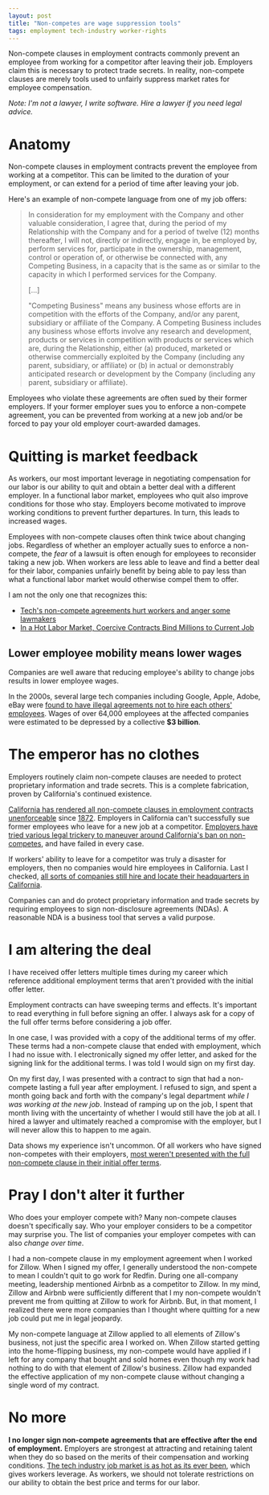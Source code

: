 ```yaml
---
layout: post
title: "Non-competes are wage suppression tools"
tags: employment tech-industry worker-rights
---
```


Non-compete clauses in employment contracts commonly prevent an employee from
working for a competitor after leaving their job. Employers claim this is
necessary to protect trade secrets. In reality, non-compete clauses are merely
tools used to unfairly suppress market rates for employee compensation.

_Note: I'm not a lawyer, I write software. Hire a lawyer if you need legal
advice._

# Anatomy

Non-compete clauses in employment contracts prevent the employee from working at
a competitor. This can be limited to the duration of your employment, or can
extend for a period of time after leaving your job.

Here's an example of non-compete language from one of my job offers:

> In consideration for my employment with the Company and other valuable
> consideration, I agree that, during the period of my Relationship with the
> Company and for a period of twelve (12) months thereafter, I will not,
> directly or indirectly, engage in, be employed by, perform services for,
> participate in the ownership, management, control or operation of, or
> otherwise be connected with, any Competing Business, in a capacity that is the
> same as or similar to the capacity in which I performed services for the
> Company.
>
> [...]
>
> "Competing Business" means any business whose efforts are in competition with
> the efforts of the Company, and/or any parent, subsidiary or affiliate of the
> Company. A Competing Business includes any business whose efforts involve any
> research and development, products or services in competition with products or
> services which are, during the Relationship, either (a) produced, marketed or
> otherwise commercially exploited by the Company (including any parent,
> subsidiary, or affiliate) or (b) in actual or demonstrably anticipated
> research or development by the Company (including any parent, subsidiary or
> affiliate).

Employees who violate these agreements are often sued by their former employers.
If your former employer sues you to enforce a non-compete agreement, you can be
prevented from working at a new job and/or be forced to pay your old employer
court-awarded damages.

# Quitting is market feedback

As workers, our most important leverage in negotiating compensation for our
labor is our ability to quit and obtain a better deal with a different employer.
In a functional labor market, employees who quit also improve conditions for
those who stay. Employers become motivated to improve working conditions to
prevent further departures. In turn, this leads to increased wages.

Employees with non-compete clauses often think twice about changing jobs.
Regardless of whether an employer actually sues to enforce a non-compete, the
_fear_ of a lawsuit is often enough for employees to reconsider taking a new
job. When workers are less able to leave and find a better deal for their labor,
companies unfairly benefit by being able to pay less than what a functional
labor market would otherwise compel them to offer.

I am not the only one that recognizes this:

* [Tech's non-compete agreements hurt workers and anger some
  lawmakers][tech-non-compete]
* [In a Hot Labor Market, Coercive Contracts Bind Millions to Current
  Job][coercive-contracts]

## Lower employee mobility means lower wages

Companies are well aware that reducing employee's ability to change jobs results
in lower employee wages.

In the 2000s, several large tech companies including Google, Apple, Adobe, eBay
were [found to have illegal agreements not to hire each others'
employees][wiki-hteal]. Wages of over 64,000 employees at the affected companies
were estimated to be depressed by a collective **$3 billion**.

# The emperor has no clothes

Employers routinely claim non-compete clauses are needed to protect proprietary
information and trade secrets. This is a complete fabrication, proven by
California's continued existence.

[California has rendered all non-compete clauses in employment contracts
unenforceable][ca-ruling] since [1872][ca-law-wiki]. Employers in California
can't successfully sue former employees who leave for a new job at a competitor.
[Employers have tried various legal trickery to maneuver around California's ban
on non-competes][understanding-ca-noncompete-ban], and have failed in every
case.

If workers' ability to leave for a competitor was truly a disaster for
employers, then no companies would hire employees in California. Last I checked,
[all sorts of companies still hire and locate their headquarters in
California][ca-hq].

Companies can and do protect proprietary information and trade secrets by
requiring employees to sign non-disclosure agreements (NDAs). A reasonable NDA
is a business tool that serves a valid purpose.

# I am altering the deal

I have received offer letters multiple times during my career which reference
additional employment terms that aren't provided with the initial offer letter.

Employment contracts can have sweeping terms and effects. It's important to read
everything in full before signing an offer. I always ask for a copy of the full
offer terms before considering a job offer.

In one case, I was provided with a copy of the additional terms of my offer.
These terms had a non-compete clause that ended with employment, which I had no
issue with. I electronically signed my offer letter, and asked for the signing
link for the additional terms. I was told I would sign on my first day.

On my first day, I was presented with a contract to sign that had a non-compete
lasting a full year after employment. I refused to sign, and spent a month going
back and forth with the company's legal department _while I was working at the
new job_. Instead of ramping up on the job, I spent that month living with the
uncertainty of whether I would still have the job at all. I hired a lawyer and
ultimately reached a compromise with the employer, but I will never allow this
to happen to me again.

Data shows my experience isn't uncommon. Of all workers who have signed
non-competes with their employers, [most weren't presented with the full
non-compete clause in their initial offer terms][chilling-effect-data].

# Pray I don't alter it further

Who does your employer compete with? Many non-compete clauses doesn't
specifically say. Who your employer considers to be a competitor may surprise
you. The list of companies your employer competes with can also _change over
time_.

I had a non-compete clause in my employment agreement when I worked for Zillow.
When I signed my offer, I generally understood the non-compete to mean I
couldn't quit to go work for Redfin. During one all-company meeting, leadership
mentioned Airbnb as a competitor to Zillow. In my mind, Zillow and Airbnb were
sufficiently different that I my non-compete wouldn't prevent me from quitting
at Zillow to work for Airbnb. But, in that moment, I realized there were more
companies than I thought where quitting for a new job could put me in legal
jeopardy.

My non-compete language at Zillow applied to all elements of Zillow's business,
not just the specific area I worked on. When Zillow started getting into the
home-flipping business, my non-compete would have applied if I left for any
company that bought and sold homes even though my work had nothing to do with
that element of Zillow's business. Zillow had expanded the effective application
of my non-compete clause without changing a single word of my contract.

# No more

**I no longer sign non-compete agreements that are effective after the end of
employment.** Employers are strongest at attracting and retaining talent when
they do so based on the merits of their compensation and working conditions.
[The tech industry job market is as hot as its ever
been][nyt-tech-hiring-crisis-archive], which gives workers leverage. As workers,
we should not tolerate restrictions on our ability to obtain the best price and
terms for our labor.


[ca-hq]: https://www.investopedia.com/articles/markets/103015/biggest-companies-silicon-valley.asp
[ca-hq-archive]: https://web.archive.org/web/20211204161932/https://www.investopedia.com/articles/markets/103015/biggest-companies-silicon-valley.asp
[ca-law-wiki]: https://en.wikipedia.org/wiki/Non-compete_clause#California
[ca-ruling]: https://www.cnet.com/tech/tech-industry/calif-supreme-court-finds-noncompete-clauses-invalid/
[ca-ruling-archive]: https://web.archive.org/web/20220312212002/https://www.cnet.com/tech/tech-industry/calif-supreme-court-finds-noncompete-clauses-invalid/
[coercive-contracts]: https://www.newsweek.com/hot-labor-market-coercive-contracts-bind-millions-current-job-opinion-1674611
[coercive-contracts-archive]: https://web.archive.org/web/20220310045424/https://www.newsweek.com/hot-labor-market-coercive-contracts-bind-millions-current-job-opinion-1674611
[nyt-tech-hiring-crisis-archive]: https://web.archive.org/web/20220307150417/https://www.nytimes.com/2022/02/16/magazine/tech-company-recruiters.html
[tech-non-compete]: https://www.protocol.com/policy/tech-non-compete
[tech-non-compete-archive]: https://web.archive.org/web/20211027031148/https://www.protocol.com/policy/tech-non-compete
[understanding-ca-noncompete-ban]: https://www.huffpost.com/entry/understanding-californias-ban-on-non-compete-agreements_b_58af1626e4b0e5fdf6196f04
[understanding-ca-noncompete-ban-archive]: https://web.archive.org/web/20220312212259/https://www.huffpost.com/entry/understanding-californias-ban-on-non-compete-agreements_b_58af1626e4b0e5fdf6196f04
[wiki-hteal]: https://en.wikipedia.org/wiki/High-Tech_Employee_Antitrust_Litigation
[chilling-effect-data]: https://econofact.org/the-chilling-effect-of-non-compete-agreements
[chilling-effect-data-archive]: https://web.archive.org/web/20220125000625/https://econofact.org/the-chilling-effect-of-non-compete-agreements
